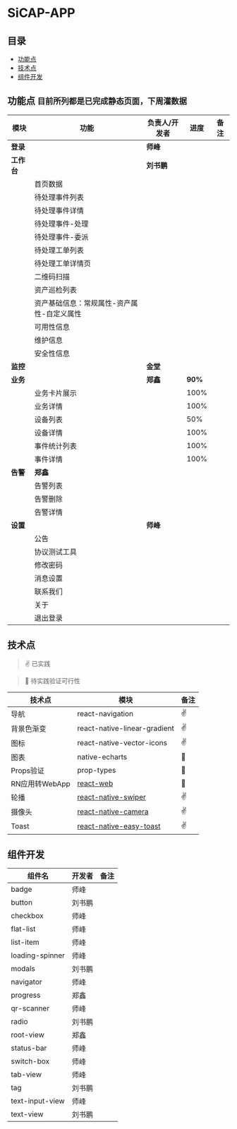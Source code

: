 # SiCAP-APP

## 目录
* [功能点](#功能点)
* [技术点](#技术点)
* [组件开发](#组件开发)

## 功能点 `目前所列都是已完成静态页面，下周灌数据`

| 模块 | 功能 | 负责人/开发者 | 进度 | 备注 |
| --- | --- | --- | --- | --- |
| **登录** |  | **师峰** |  |  |
| **工作台** |  | **刘书鹏** |  |  |
|  | 首页数据 |  |  |  |
|  | 待处理事件列表 |  |  |  |
|  | 待处理事件详情 |  |  |  |
|  | 待处理事件-处理 |  |  |  |
|  | 待处理事件-委派 |  |  |  |
|  | 待处理工单列表 |  |  |  |
|  | 待处理工单详情页 |  |  |  |
|  | 二维码扫描 |  |  |  |
|  | 资产巡检列表 |  |  |  |
|  | 资产基础信息：常规属性-资产属性-自定义属性 |  |  |  |
|  | 可用性信息 |  |  |  |
|  | 维护信息 |  |  |  |
|  | 安全性信息 |  |  |  |
| **监控** |  | **金堂** |  |  |
| **业务** |  | **郑鑫** | **90%** |  |
|  | 业务卡片展示 |  | 100% |  |
|  | 业务详情 |  | 100% |  |
|  | 设备列表 |  | 50% |  |
|  | 设备详情 |  | 100% |  |
|  | 事件统计列表 |  | 100% |  |
|  | 事件详情 |  | 100% |  |
| **告警** | **郑鑫** |  |  |  |
|  | 告警列表 |  |  |  |
|  | 告警删除 |  |  |  |
|  | 告警详情 |  |  |  |
| **设置** |  | **师峰** |  |  |
|  | 公告 |  |  |  |
|  | 协议测试工具 |  |  |  |
|  | 修改密码 |  |  |  |
|  | 消息设置 |  |  |  |
|  | 联系我们 |  |  |  |
|  | 关于 |  |  |  |
|  | 退出登录 |  |  |  |

## 技术点
> :v: 已实践

> :runner: 待实践验证可行性

| 技术点 | 模块 | 备注 |
| --- | --- | --- |
| 导航 | react-navigation | :v: |
| 背景色渐变 | react-native-linear-gradient | :v: |
| 图标 | react-native-vector-icons | :v: |
| 图表 | native-echarts | :runner: |
| Props验证 | prop-types | :runner: |
| RN应用转WebApp | [react-web](https://github.com/taobaofed/react-web) | :runner: |
| 轮播 | [react-native-swiper](https://github.com/leecade/react-native-swiper) | :v: |
| 摄像头 | [react-native-camera](https://github.com/lwansbrough/react-native-camera) | :v: |
| Toast | [react-native-easy-toast](https://github.com/crazycodeboy/react-native-easy-toast) | :v: |

## 组件开发
| 组件名 | 开发者 | 备注 |
| --- | --- | --- |
| badge | 师峰 |  |
| button | 刘书鹏 |  |
| checkbox | 师峰 |  |
| flat-list | 师峰 |  |
| list-item | 师峰 |
| loading-spinner | 师峰 |  |
| modals | 刘书鹏 |  |
| navigator | 师峰 |  |
| progress | 郑鑫 |  |
| qr-scanner | 师峰 |  |
| radio | 刘书鹏 |  |
| root-view | 郑鑫 |  |
| status-bar | 师峰 |  |
| switch-box | 师峰 |  |
| tab-view | 师峰 |  |
| tag | 刘书鹏 |  |
| text-input-view| 师峰 |  |
| text-view | 刘书鹏 |  |

